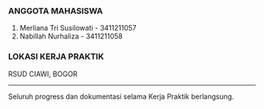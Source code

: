 ### ANGGOTA MAHASISWA
1. Merliana Tri Susilowati - 3411211057
2. Nabillah Nurhaliza - 3411211058

### LOKASI KERJA PRAKTIK
RSUD CIAWI, BOGOR

-----------------------------------------------------------------

Seluruh progress dan dokumentasi selama Kerja Praktik berlangsung.



